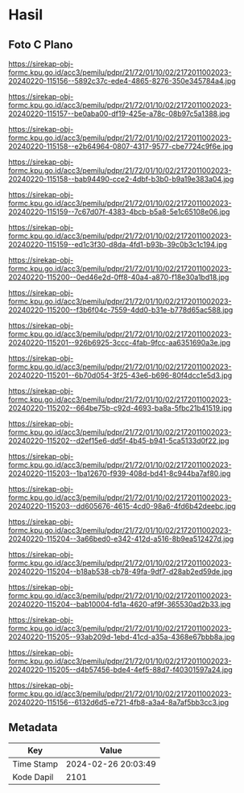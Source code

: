 # Hasil

## Foto C Plano

https://sirekap-obj-formc.kpu.go.id/acc3/pemilu/pdpr/21/72/01/10/02/2172011002023-20240220-115156--5892c37c-ede4-4865-8276-350e345784a4.jpg

https://sirekap-obj-formc.kpu.go.id/acc3/pemilu/pdpr/21/72/01/10/02/2172011002023-20240220-115157--be0aba00-df19-425e-a78c-08b97c5a1388.jpg

https://sirekap-obj-formc.kpu.go.id/acc3/pemilu/pdpr/21/72/01/10/02/2172011002023-20240220-115158--e2b64964-0807-4317-9577-cbe7724c9f6e.jpg

https://sirekap-obj-formc.kpu.go.id/acc3/pemilu/pdpr/21/72/01/10/02/2172011002023-20240220-115158--bab94490-cce2-4dbf-b3b0-b9a19e383a04.jpg

https://sirekap-obj-formc.kpu.go.id/acc3/pemilu/pdpr/21/72/01/10/02/2172011002023-20240220-115159--7c67d07f-4383-4bcb-b5a8-5e1c65108e06.jpg

https://sirekap-obj-formc.kpu.go.id/acc3/pemilu/pdpr/21/72/01/10/02/2172011002023-20240220-115159--ed1c3f30-d8da-4fd1-b93b-39c0b3c1c194.jpg

https://sirekap-obj-formc.kpu.go.id/acc3/pemilu/pdpr/21/72/01/10/02/2172011002023-20240220-115200--0ed46e2d-0ff8-40a4-a870-f18e30a1bd18.jpg

https://sirekap-obj-formc.kpu.go.id/acc3/pemilu/pdpr/21/72/01/10/02/2172011002023-20240220-115200--f3b6f04c-7559-4dd0-b31e-b778d65ac588.jpg

https://sirekap-obj-formc.kpu.go.id/acc3/pemilu/pdpr/21/72/01/10/02/2172011002023-20240220-115201--926b6925-3ccc-4fab-9fcc-aa6351690a3e.jpg

https://sirekap-obj-formc.kpu.go.id/acc3/pemilu/pdpr/21/72/01/10/02/2172011002023-20240220-115201--6b70d054-3f25-43e6-b696-80f4dcc1e5d3.jpg

https://sirekap-obj-formc.kpu.go.id/acc3/pemilu/pdpr/21/72/01/10/02/2172011002023-20240220-115202--664be75b-c92d-4693-ba8a-5fbc21b41519.jpg

https://sirekap-obj-formc.kpu.go.id/acc3/pemilu/pdpr/21/72/01/10/02/2172011002023-20240220-115202--d2ef15e6-dd5f-4b45-b941-5ca5133d0f22.jpg

https://sirekap-obj-formc.kpu.go.id/acc3/pemilu/pdpr/21/72/01/10/02/2172011002023-20240220-115203--1ba12670-f939-408d-bd41-8c944ba7af80.jpg

https://sirekap-obj-formc.kpu.go.id/acc3/pemilu/pdpr/21/72/01/10/02/2172011002023-20240220-115203--dd605676-4615-4cd0-98a6-4fd6b42deebc.jpg

https://sirekap-obj-formc.kpu.go.id/acc3/pemilu/pdpr/21/72/01/10/02/2172011002023-20240220-115204--3a66bed0-e342-412d-a516-8b9ea512427d.jpg

https://sirekap-obj-formc.kpu.go.id/acc3/pemilu/pdpr/21/72/01/10/02/2172011002023-20240220-115204--b18ab538-cb78-49fa-9df7-d28ab2ed59de.jpg

https://sirekap-obj-formc.kpu.go.id/acc3/pemilu/pdpr/21/72/01/10/02/2172011002023-20240220-115204--bab10004-fd1a-4620-af9f-365530ad2b33.jpg

https://sirekap-obj-formc.kpu.go.id/acc3/pemilu/pdpr/21/72/01/10/02/2172011002023-20240220-115205--93ab209d-1ebd-41cd-a35a-4368e67bbb8a.jpg

https://sirekap-obj-formc.kpu.go.id/acc3/pemilu/pdpr/21/72/01/10/02/2172011002023-20240220-115205--d4b57456-bde4-4ef5-88d7-f40301597a24.jpg

https://sirekap-obj-formc.kpu.go.id/acc3/pemilu/pdpr/21/72/01/10/02/2172011002023-20240220-115156--6132d6d5-e721-4fb8-a3a4-8a7af5bb3cc3.jpg


## Metadata

| Key        | Value               |
| ---------- | ------------------- |
| Time Stamp | 2024-02-26 20:03:49 |
| Kode Dapil | 2101                |




